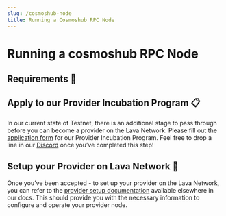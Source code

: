 ```yaml
---
slug: /cosmoshub-node
title: Running a Cosmoshub RPC Node
---
```


# Running a cosmoshub RPC Node

## Requirements 📄 





## Apply to our Provider Incubation Program 📋

In our current state of Testnet, there is an additional stage to pass through before you can become a provider on the Lava Network. Please fill out the [application form](https://lavanet.typeform.com/to/ORi3A13v?utm_source=becoming-a-lava-provider-for-cosmoshub&utm_medium=docs&utm_campaign=cosmoshub-pre-grant) for our Provider Incubation Program. Feel free to drop a line in our [Discord](https://discord.gg/UxujNZbW) once you’ve completed this step!

## Setup your Provider on Lava Network 🌋

Once you’ve been accepted - to set up your provider on the Lava Network, you can refer to the [provider setup documentation](https://docs.lavanet.xyz/provider-setup?utm_source=running-a-cosmoshub-rpc-node&utm_medium=docs&utm_campaign=cosmoshub-pre-grant) available elsewhere in our docs. This should provide you with the necessary information to configure and operate your provider node.
